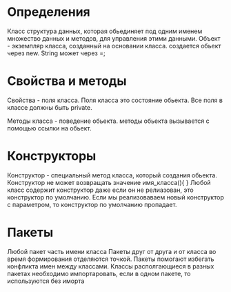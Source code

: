 # Определения
Класс структура данных, которая обьединяет под одним именем множество данных и методов, для управления этими данными.
Объект - экземпляр класса, созданный на основании класса. создается обьект через new. String может через =;

# Свойства и методы
Свойства - поля класса. Поля класса это состояние обьекта.
Все поля в классе должны быть private.

Методы класса - поведение обьекта.
методы обьекта вызывается с помощью ссылки на обьект.

# Конструкторы
Конструктор - специальный метод класса, который создания обьекта. Конструктор не может возвращать значение
имя_класса(){
}
Любой класс содержит конструктор даже если он не релиазован,  это конструктор по умолчанию.
Если мы реализоваваем новый конструктор с параметром, то конструктор по умолчанию пропадает.

# Пакеты
Любой пакет часть имени класса
Пакеты друг от друга и от класса во время формирования отделяются точкой. Пакеты помогают избегать конфликта имен между классами.  Классы располгающиеся в разных пакетах необходимо импортаровать, если в одном пакете, то используются без иморта
